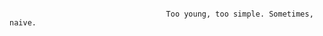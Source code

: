 ~~~~~~~~~~~~~~~~~~~~~~~~~~~~~~~~~~~~~~~~~~~~~~~~~~~~~~~~~~~~~~~~~~~~~~~~~~~~~~~~~~~~~~~~~~~~~~~~~~~~~~~~~~~~









                                   Too young, too simple. Sometimes, naive.









~~~~~~~~~~~~~~~~~~~~~~~~~~~~~~~~~~~~~~~~~~~~~~~~~~~~~~~~~~~~~~~~~~~~~~~~~~~~~~~~~~~~~~~~~~~~~~~~~~~~~~~~~~~~

